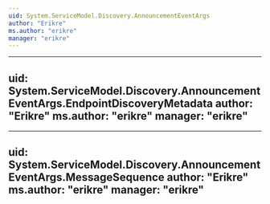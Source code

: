 ```yaml
---
uid: System.ServiceModel.Discovery.AnnouncementEventArgs
author: "Erikre"
ms.author: "erikre"
manager: "erikre"
---
```


---
uid: System.ServiceModel.Discovery.AnnouncementEventArgs.EndpointDiscoveryMetadata
author: "Erikre"
ms.author: "erikre"
manager: "erikre"
---

---
uid: System.ServiceModel.Discovery.AnnouncementEventArgs.MessageSequence
author: "Erikre"
ms.author: "erikre"
manager: "erikre"
---
